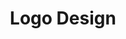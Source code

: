 ---
title: Logo Design
desc: The goal of this logo design was to capture the identity of the business.
image: image-1.jpg
process:
  - src: sketch-1.jpg
  - caption: I started off by doing some brainstorming.
  - src: sketch-1.jpg
  - caption: Once I decided on a concept, I refined my sketches.
  - src: image-2.jpg
  - caption: Once I refined my sketch, I scanned it and brought it into Adobe Illustrator.
---